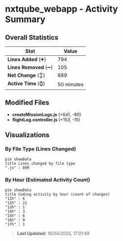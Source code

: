 # nxtqube_webapp - Activity Summary 

## Overall Statistics

| Stat                   | Value                                                             |
| ---------------------- | ----------------------------------------------------------------- |
| **Lines Added** (➕)   | 794                                          |
| **Lines Removed** (➖) | 105                                        |
| **Net Change** (↕)    | 689                |
| **Active Time** (⌚)   | 50 minutes |


## Modified Files
- **createMissionLogs.js** (+641, -90)
- **flightLog.controller.js** (+153, -15)

## Visualizations

### By File Type (Lines Changed)

```mermaid
pie showData
title Lines changed by file type
".js" : 899
```

### By Hour (Estimated Activity Count)

```mermaid
pie showData
title Coding activity by hour (count of changes)
"11h" : 6
"12h" : 21
"13h" : 1
"14h" : 3
"15h" : 6
"16h" : 9
"17h" : 1
```


> **Last Updated:** 16/04/2025, 17:01:49